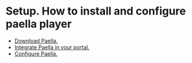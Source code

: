 ---
---

# Setup. How to install and configure paella player

- [Download Paella.](download_paella.md)
- [Integrate Paella in your portal.](integrate/integrate.md)
- [Configure Paella.](configure.md)

